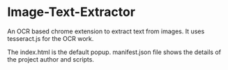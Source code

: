 # Image-Text-Extractor

An OCR based chrome extension to extract text from images. It uses tesseract.js for the OCR work. 

The index.html is the default popup.
manifest.json file shows the details of the project author and scripts. 
